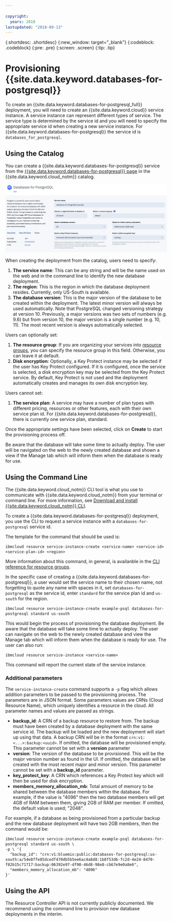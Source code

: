 ```yaml
---

copyright:
  years: 2018
lastupdated: "2018-09-13"
---
```


{:shortdesc: .shortdesc}
{:new_window: target="_blank"}
{:codeblock: .codeblock}
{:pre: .pre}
{:screen: .screen}
{:tip: .tip}

# Provisioning {{site.data.keyword.databases-for-postgresql}}

To create an {{site.data.keyword.databases-for-postgresql_full}} deployment, you will need to create an {{site.data.keyword.cloud}} service instance. A service instance can represent different types of service. The service type is determined by the service id and you will need to specify the appropriate service id when creating a new service instance. For {{site.data.keyword.databases-for-postgresql}} the service id is `databases_for_postgresql`.


## Using the Catalog

You can create a {{site.data.keyword.databases-for-postgresql}} service from the [{{site.data.keyword.databases-for-postgresql}} page](https://console.{DomainName}/catalog/services/databases-for-postgresql/) in the {{site.data.keyword.cloud_notm}} catalog.

![Catalog Deployment Page](images/catalog-deployment.png)

When creating the deployment from the catalog, users need to specify:

1. **The service name**: This can be any string and will be the name used on the web and in the command line to identify the new database deployment.
2. **The region**: This is the region in which the database deployment resides. Currently, only US-South is available.
3. **The database version**: This is the major version of the database to be created within the deployment. The latest minor version will always be used automatically. Note that PostgreSQL changed versioning strategy at version 10. Previously, a major versions was two sets of numbers (e.g. 9.6) but from version 10, the major version is a single number (e.g. 10, 11). The most recent version is always automatically selected.

Users can optionally set:

1. **The resource group**: If you are organizing your services into [resource groups](/docs/resources/bestpractice_rgs.html#bp_resourcegroups), you can specify the resource group in this field. Otherwise, you can leave it at default.
2. **Disk encryption**: Optionally, a Key Protect instance may be selected if the user has Key Protect configured. If it is configured, once the service is selected, a disk encryption key may be selected from the Key Protect service. By default, Key Protect is not used and the deployment automatically creates and manages its own disk encryption key. 

Users cannot set:

1. **The service plan**: A service may have a number of plan types with different pricing, resources or other features, each with their own service plan id. For {{site.data.keyword.databases-for-postgresql}}, there is currently one service plan, standard. 

Once the appropriate settings have been selected, click on **Create** to start the provisioning process off.

Be aware that the database will take some time to actually deploy. The user will be navigated on the web to the newly created database and shown a view if the Manage tab which will inform them when the database is ready for use.

## Using the Command Line

The {{site.data.keyword.cloud_notm}} CLI tool is what you use to communicate with {{site.data.keyword.cloud_notm}} from your terminal or command line. For more information, see [Download and install {{site.data.keyword.cloud_notm}} CLI](https://console.{DomainName}/docs/cli/reference/bluemix_cli/download_cli.html).

To create a {{site.data.keyword.databases-for-postgresql}} deployment, you use the CLI to request a service instance with a `databases-for-postgresql` service id.

The template for the command that should be used is:

```
ibmcloud resource service-instance-create <service-name> <service-id> <service-plan-id> <region>
```

More information about this command, in general, is availanble in the [CLI reference for resource groups](/docs/cli/reference/ibmcloud/cli_resource_group.html#ibmcloud_resource_service_instance_create).

In the specific case of creating a {{site.data.keyword.databases-for-postgresql}}, a user would set the service name to their chosen name, not forgetting to quote any name with spaces in it, set `databases-for-postgresql` as the service id, enter `standard` for the service plan id and `us-south` for the region.

```
ibmcloud resource service-instance-create example-psql databases-for-postgresql standard us-south
```

This would begin the process of provisioning the database deployment. Be aware that the database will take some time to actually deploy. The user can navigate on the web to the newly created database and view the Manage tab which will inform them when the database is ready for use. The user can also run:

```
ibmcloud resource service-instance <service-name>
```

This command will report the current state of the service instance.

### Additional parameters

The `service-instance-create` command supports a `-p` flag which allows addition parameters to be passed to the provisioning process. The parameters are in JSON format. Some parameters values are CRNs (Cloud Resource Name), which uniquely identifies a resource in the cloud. All parameter names and values are passed as strings.

* **backup_id**: A CRN of a backup resource to restore from. The backup must have been created by a database deployment with the same service id. The backup will be loaded and the new deployment will start up using that data. A backup CRN will be in the format `crn:v1:<...>:backup:<uuid>`. If omitted, the database will be provisioned empty. This parameter cannot be set with a **version** parameter
* **version**: The version of the database to be provisioned. This will be the major version number as found in the UI. If omitted, the database will be created with the most recent major and minor version. This parameter cannot be set with a **backup_id** parameter.
* **key_protect_key**: A CRN which references a Key Protect key which will then be used for disk encryption.
* **members_memory_allocation_mb**: Total amount of memory to be shared between the database members within the database. For example, if the value is "4096" then the two database members will get 4GB of RAM between them, giving 2GB of RAM per member. If omitted, the default value is used; "2048".

For example, if a database as being provisioned from a particular backup and the new database deployment will have two 2GB members, then the command would be:

```
ibmcloud resource service-instance-create example-psql databases-for-postgresql standard us-south \
-p \ '{
  "backup_id": "crn:v1:bluemix:public:databases-for-postgresql:us-south:a/54e8ffe85dcedf470db5b5ee6ac4a8d8:1b8f53db-fc2d-4e24-8470-f82b15c71717:backup:06392e97-df90-46d8-98e8-cb67e9e0a8e6",
  "members_memory_allocation_mb": "4096"
}'
```


## Using the API

The Resource Controller API is not currently publicly documented. We recommend using the command line to provision new database deployments in the interim.

